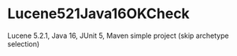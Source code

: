 # Lucene521Java16OKCheck

Lucene 5.2.1, Java 16, JUnit 5, Maven simple project (skip archetype selection)
